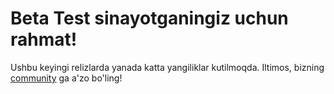 # Beta Test sinayotganingiz uchun rahmat!

Ushbu keyingi relizlarda yanada katta yangiliklar kutilmoqda. Iltimos, bizning [community](https://t.me/xinuxuz) ga a'zo bo'ling!
